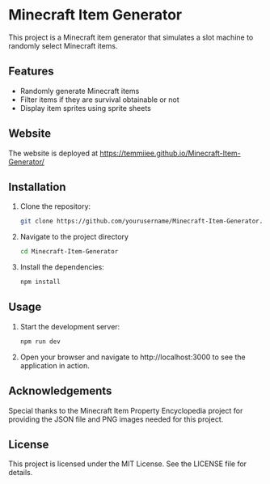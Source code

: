 # Minecraft Item Generator

This project is a Minecraft item generator that simulates a slot machine to randomly select Minecraft items.

## Features

- Randomly generate Minecraft items
- Filter items if they are survival obtainable or not
- Display item sprites using sprite sheets

## Website

The website is deployed at https://temmiiee.github.io/Minecraft-Item-Generator/

## Installation

1. Clone the repository:
   ```sh
   git clone https://github.com/yourusername/Minecraft-Item-Generator.git

2. Navigate to the project directory
   ```sh
   cd Minecraft-Item-Generator

3. Install the dependencies:
   ```sh
   npm install

## Usage

1. Start the development server:
   ```sh
   npm run dev

2. Open your browser and navigate to http://localhost:3000 to see the application in action.

## Acknowledgements

Special thanks to the Minecraft Item Property Encyclopedia project for providing the JSON file and PNG images needed for this project.

## License

This project is licensed under the MIT License. See the LICENSE file for details.
